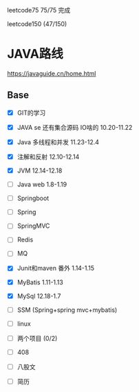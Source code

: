  

leetcode75  75/75 完成

leetcode150 (47/150)

# JAVA路线 

https://javaguide.cn/home.html

## Base

- [x] GIT的学习 
- [x] JAVA se  还有集合源码 IO啥的 10.20-11.22
- [x] Java 多线程和并发  11.23-12.4
- [x] 注解和反射 12.10-12.14
- [x] JVM     12.14-12.18
- [ ] Java web   1.8-1.19
- [ ] Springboot  
- [ ] Spring
- [ ] SpringMVC
- [ ] Redis  
- [ ] MQ
- [x] Junit和maven 番外 1.14-1.15
- [x] MyBatis 1.11-1.13
- [x] MySql 12.18-1.7
- [ ] SSM (Spring+spring mvc+mybatis)
- [ ] linux
- [ ] 两个项目 (0/2)
- [ ] 408
- [ ] 八股文
- [ ] 简历

